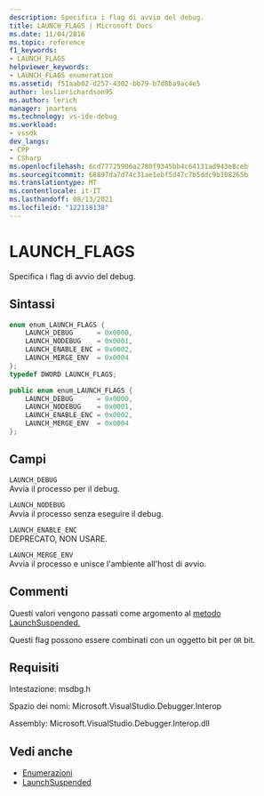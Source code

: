 ```yaml
---
description: Specifica i flag di avvio del debug.
title: LAUNCH_FLAGS | Microsoft Docs
ms.date: 11/04/2016
ms.topic: reference
f1_keywords:
- LAUNCH_FLAGS
helpviewer_keywords:
- LAUNCH_FLAGS enumeration
ms.assetid: f51aab02-d257-4302-bb79-b7d8ba9ac4e5
author: leslierichardson95
ms.author: lerich
manager: jmartens
ms.technology: vs-ide-debug
ms.workload:
- vssdk
dev_langs:
- CPP
- CSharp
ms.openlocfilehash: 6cd77725906a2780f9345bb4c64131ad943e8ceb
ms.sourcegitcommit: 68897da7d74c31ae1ebf5d47c7b5ddc9b108265b
ms.translationtype: MT
ms.contentlocale: it-IT
ms.lasthandoff: 08/13/2021
ms.locfileid: "122118138"
---
```

# <a name="launch_flags"></a>LAUNCH_FLAGS
Specifica i flag di avvio del debug.

## <a name="syntax"></a>Sintassi

```cpp
enum enum_LAUNCH_FLAGS {
    LAUNCH_DEBUG      = 0x0000,
    LAUNCH_NODEBUG    = 0x0001,
    LAUNCH_ENABLE_ENC = 0x0002,
    LAUNCH_MERGE_ENV  = 0x0004
};
typedef DWORD LAUNCH_FLAGS;
```

```csharp
public enum enum_LAUNCH_FLAGS {
    LAUNCH_DEBUG      = 0x0000,
    LAUNCH_NODEBUG    = 0x0001,
    LAUNCH_ENABLE_ENC = 0x0002,
    LAUNCH_MERGE_ENV  = 0x0004
};
```

## <a name="fields"></a>Campi
`LAUNCH_DEBUG`\
Avvia il processo per il debug.

`LAUNCH_NODEBUG`\
Avvia il processo senza eseguire il debug.

`LAUNCH_ENABLE_ENC`\
DEPRECATO, NON USARE.

`LAUNCH_MERGE_ENV`\
Avvia il processo e unisce l'ambiente all'host di avvio.

## <a name="remarks"></a>Commenti
Questi valori vengono passati come argomento al [metodo LaunchSuspended.](../../../extensibility/debugger/reference/idebugenginelaunch2-launchsuspended.md)

Questi flag possono essere combinati con un oggetto bit per `OR` bit.

## <a name="requirements"></a>Requisiti
Intestazione: msdbg.h

Spazio dei nomi: Microsoft.VisualStudio.Debugger.Interop

Assembly: Microsoft.VisualStudio.Debugger.Interop.dll

## <a name="see-also"></a>Vedi anche
- [Enumerazioni](../../../extensibility/debugger/reference/enumerations-visual-studio-debugging.md)
- [LaunchSuspended](../../../extensibility/debugger/reference/idebugenginelaunch2-launchsuspended.md)
